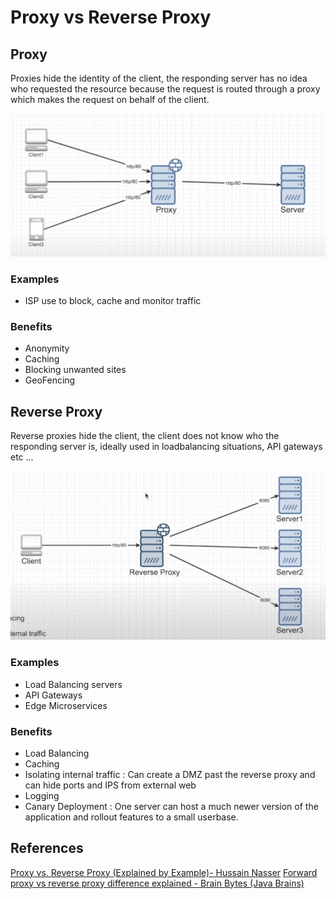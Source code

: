 # Proxy vs Reverse Proxy

## Proxy

Proxies hide the identity of the client, the responding server has no idea who requested the resource because the request is routed through a proxy which makes the request on behalf of the client.

![proxy](images/proxy.png)

### Examples

- ISP use to block, cache and monitor traffic

### Benefits

- Anonymity
- Caching
- Blocking unwanted sites
- GeoFencing

## Reverse Proxy

Reverse proxies hide the client, the client does not know who the responding server is, ideally used in loadbalancing situations, API gateways etc ...

![Reverse Proxy](images/reverse-proxy.png)

### Examples

- Load Balancing servers
- API Gateways
- Edge Microservices

### Benefits

- Load Balancing
- Caching
- Isolating internal traffic : Can create a DMZ past the reverse proxy and can hide ports and IPS from external web
- Logging
- Canary Deployment : One server can host a much newer version of the application and rollout features to a small userbase.

## References

[Proxy vs. Reverse Proxy (Explained by Example)- Hussain Nasser](https://www.youtube.com/watch?v=ozhe__GdWC8)
[Forward proxy vs reverse proxy difference explained - Brain Bytes (Java Brains)]([https://link](https://www.youtube.com/watch?v=AuINJdBPf8I))
